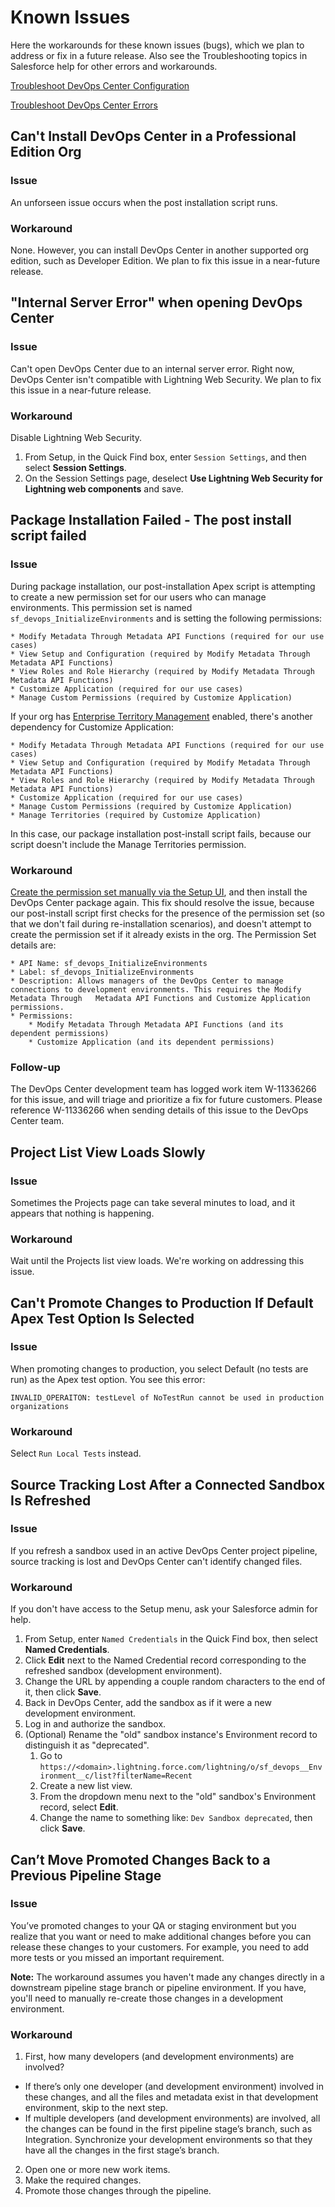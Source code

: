 # Known Issues

Here the workarounds for these known issues (bugs), which we plan to address or fix in a future release. Also see the Troubleshooting topics in Salesforce help for other errors and workarounds.

[Troubleshoot DevOps Center Configuration](https://help.salesforce.com/s/articleView?id=sf.devops_center_troubleshooting_setup.htm)

[Troubleshoot DevOps Center Errors](https://help.salesforce.com/s/articleView?id=sf.devops_center_troubleshooting.htm)

## Can't Install DevOps Center in a Professional Edition Org

### Issue
An unforseen issue occurs when the post installation script runs. 

### Workaround
None. However, you can install DevOps Center in another supported org edition, such as Developer Edition. We plan to fix this issue in a near-future release.

## "Internal Server Error" when opening DevOps Center

### Issue
Can't open DevOps Center due to an internal server error. Right now, DevOps Center isn't compatible with Lightning Web Security. We plan to fix this issue in a near-future release.

### Workaround
Disable Lightning Web Security.

1. From Setup, in the Quick Find box, enter `Session Settings`, and then select **Session Settings**.
2. On the Session Settings page, deselect **Use Lightning Web Security for Lightning web components** and save.

## Package Installation Failed - The post install script failed

### Issue
During package installation, our post-installation Apex script is attempting to create a new permission set for our users who can manage environments. This permission set is named `sf_devops_InitializeEnvironments` and is setting the following permissions:

    * Modify Metadata Through Metadata API Functions (required for our use cases)
    * View Setup and Configuration (required by Modify Metadata Through Metadata API Functions)
    * View Roles and Role Hierarchy (required by Modify Metadata Through Metadata API Functions) 
    * Customize Application (required for our use cases)
    * Manage Custom Permissions (required by Customize Application)

If your org has [Enterprise Territory Management](https://help.salesforce.com/s/articleView?id=sf.tm2_intro.htm&type=5) enabled, there's another dependency for Customize Application:

    * Modify Metadata Through Metadata API Functions (required for our use cases)
    * View Setup and Configuration (required by Modify Metadata Through Metadata API Functions)
    * View Roles and Role Hierarchy (required by Modify Metadata Through Metadata API Functions)
    * Customize Application (required for our use cases)
    * Manage Custom Permissions (required by Customize Application)
    * Manage Territories (required by Customize Application)

In this case, our package installation post-install script fails, because our script doesn't include the Manage Territories permission.

### Workaround
[Create the permission set manually via the Setup UI](https://help.salesforce.com/s/articleView?id=sf.perm_sets_create.htm&type=5), and then install the DevOps Center package again. This fix should resolve the issue, because our post-install script first checks for the presence of the permission set (so that we don't fail during re-installation scenarios), and doesn't attempt to create the permission set if it already exists in the org. The Permission Set details are:

    * API Name: sf_devops_InitializeEnvironments
    * Label: sf_devops_InitializeEnvironments
    * Description: Allows managers of the DevOps Center to manage connections to development environments. This requires the Modify Metadata Through   Metadata API Functions and Customize Application permissions.
    * Permissions:
        * Modify Metadata Through Metadata API Functions (and its dependent permissions)
        * Customize Application (and its dependent permissions)

### Follow-up
The DevOps Center development team has logged work item W-11336266 for this issue, and will triage and prioritize a fix for future customers. Please reference W-11336266 when sending details of this issue to the DevOps Center team.

## Project List View Loads Slowly

### Issue
Sometimes the Projects page can take several minutes to load, and it appears that nothing is happening. 

### Workaround
Wait until the Projects list view loads. We're working on addressing this issue.

## Can't Promote Changes to Production If Default Apex Test Option Is Selected

### Issue
When promoting changes to production, you select Default (no tests are run) as the Apex test option. You see this error:

```
INVALID_OPERAITON: testLevel of NoTestRun cannot be used in production organizations
```

### Workaround
Select `Run Local Tests` instead.

## Source Tracking Lost After a Connected Sandbox Is Refreshed

### Issue
If you refresh a sandbox used in an active DevOps Center project pipeline, source tracking is lost and DevOps Center can't identify changed files. 

### Workaround
If you don't have access to the Setup menu, ask your Salesforce admin for help.

1. From Setup, enter `Named Credentials` in the Quick Find box, then select **Named Credentials**.
2. Click **Edit** next to the Named Credential record corresponding to the refreshed sandbox (development environment).
3. Change the URL by appending a couple random characters to the end of it, then click **Save**.
4. Back in DevOps Center, add the sandbox as if it were a new development environment.
5. Log in and authorize the sandbox.
6. (Optional) Rename the "old" sandbox instance's Environment record to distinguish it as "deprecated".
    1. Go to `https://<domain>.lightning.force.com/lightning/o/sf_devops__Environment__c/list?filterName=Recent`
    2. Create a new list view.
    3. From the dropdown menu next to the "old" sandbox's Environment record, select **Edit**.
    4. Change the name to something like: `Dev Sandbox deprecated`, then click **Save**.

## Can’t Move Promoted Changes Back to a Previous Pipeline Stage

### Issue
You’ve promoted changes to your QA or staging environment but you realize that you want or need to make additional changes before you can release these changes to your customers. For example, you need to add more tests or you missed an important requirement.

**Note:** The workaround assumes you haven't made any changes directly in a downstream pipeline stage branch or pipeline environment. If you have, you'll need to manually re-create those changes in a development environment.

### Workaround
1. First, how many developers (and development environments) are involved?

- If there’s only one developer (and development environment) involved in these changes, and all the files and metadata exist in that development environment, skip to the next step. 
- If multiple developers (and development environments) are involved, all the changes can be found in the first pipeline stage’s branch, such as Integration. Synchronize your development environments so that they have all the changes in the first stage’s branch. 

2. Open one or more new work items.
2. Make the required changes.
2. Promote those changes through the pipeline.

